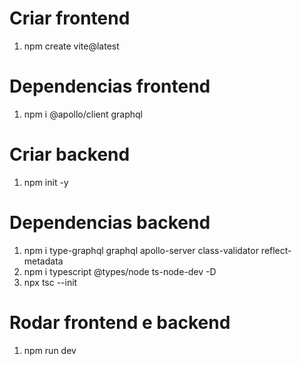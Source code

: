 # Criar frontend

1. npm create vite@latest

# Dependencias frontend

1. npm i @apollo/client graphql 
 
# Criar backend

1. npm init -y

# Dependencias backend

1. npm i type-graphql graphql apollo-server class-validator reflect-metadata
1. npm i typescript @types/node ts-node-dev -D  
1. npx tsc --init

# Rodar frontend e backend

1. npm run dev
